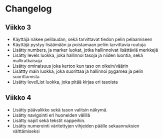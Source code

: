 # Changelog

## Viikko 3
- Käyttäjä näkee pelilaudan, sekä tarvittavat tiedon pelin pelaamiseen
- Käyttäjä pystyy lisäämään ja poistamaan peliin tarvittavia ruutuja
- Lisätty numbers, ja marker luokat, jotka hallinnoivat lisättäviä merkkejä
- Lisätty levels luokka, joka hallinnoi tasoja ja niiden luontia, sekä malliratkaisuja
- Lisätty ominaisuus joka kertoo kun taso on oikein/väärin
- Lisättty main luokka, joka suorittaa ja hallinnoi pygamea ja pelin suorittamista
- Lisätty levelList luokka, joka pitää kirjaa eri tasoista

## Viikko 4
- Lisätty päävalikko sekä tason valitsin näkymä.
- Lisätty navigointi eri huoneiden välillä
- Lisätty napit sekä tekstit nappeihin.
- Lisätty numerointi väritettyjen vihjeiden päälle sekaannuksien välttämiseksi
